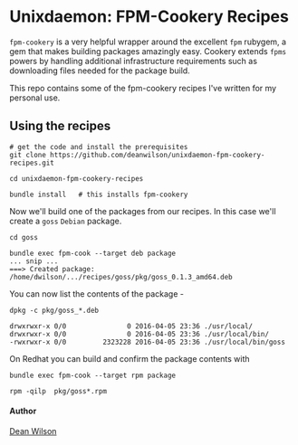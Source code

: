 # Unixdaemon: FPM-Cookery Recipes

`fpm-cookery` is a very helpful wrapper around the excellent `fpm`
rubygem, a gem that makes building packages amazingly easy. Cookery
extends `fpms` powers by handling additional infrastructure requirements
such as downloading files needed for the package build.

This repo contains some of the fpm-cookery recipes I've written for my
personal use.

## Using the recipes

    # get the code and install the prerequisites
    git clone https://github.com/deanwilson/unixdaemon-fpm-cookery-recipes.git

    cd unixdaemon-fpm-cookery-recipes

    bundle install   # this installs fpm-cookery

Now we'll build one of the packages from our recipes. In this case we'll
create a `goss` `Debian` package.

    cd goss

    bundle exec fpm-cook --target deb package
    ... snip ...
    ===> Created package: /home/dwilson/.../recipes/goss/pkg/goss_0.1.3_amd64.deb

You can now list the contents of the package -

    dpkg -c pkg/goss_*.deb

    drwxrwxr-x 0/0               0 2016-04-05 23:36 ./usr/local/
    drwxrwxr-x 0/0               0 2016-04-05 23:36 ./usr/local/bin/
    -rwxrwxr-x 0/0         2323228 2016-04-05 23:36 ./usr/local/bin/goss

On Redhat you can build and confirm the package contents with

    bundle exec fpm-cook --target rpm package

    rpm -qilp  pkg/goss*.rpm

#### Author
[Dean Wilson](http://www.unixdaemon.net)
